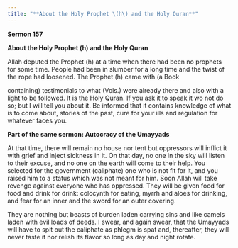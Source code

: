 ```yaml
---
title: "**About the Holy Prophet \(h\) and the Holy Quran**" 
---
```

**Sermon 157**

**About the Holy Prophet \(h\) and the Holy Quran**

Allah deputed the Prophet \(h\) at a time when there had been no prophets for some time\. People had been in slumber for a long time and the twist of the rope had loosened\. The Prophet \(h\) came with \(a Book

containing\) testimonials to what \(Vols\.\) were already there and also with a light to be followed\. It is the Holy Quran\. If you ask it to speak it wo not do so; but I will tell you about it\. Be informed that it contains knowledge of what is to come about, stories of the past, cure for your ills and regulation for whatever faces you\.

**Part of the same sermon: Autocracy of the Umayyads**

At that time, there will remain no house nor tent but oppressors will inflict it with grief and inject sickness in it\. On that day, no one in the sky will listen to their excuse, and no one on the earth will come to their help\. You selected for the government \(caliphate\) one who is not fit for it, and you raised him to a status which was not meant for him\. Soon Allah will take revenge against everyone who has oppressed\. They will be given food for food and drink for drink: colocynth for eating, myrrh and aloes for drinking, and fear for an inner and the sword for an outer covering\.

They are nothing but beasts of burden laden carrying sins and like camels laden with evil loads of deeds\. I swear, and again swear, that the Umayyads will have to spit out the caliphate as phlegm is spat and, thereafter, they will never taste it nor relish its flavor so long as day and night rotate\.

